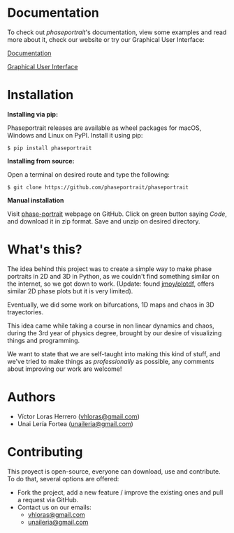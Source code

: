 # Documentation

To check out *phaseportrait*'s documentation, view some examples and read more about it, check our website or try our Graphical User Interface:


[Documentation](https://phaseportrait.github.io/)

[Graphical User Interface](https://github.com/phaseportrait/phaseportrait-gui)


# Installation
**Installing via pip:**

Phaseportrait releases are available as wheel packages for macOS, Windows and Linux on PyPI. Install it using pip:
```
$ pip install phaseportrait
```

**Installing from source:**

Open a terminal on desired route and type the following:
```
$ git clone https://github.com/phaseportrait/phaseportrait
```
**Manual installation**

Visit [phase-portrait](https://github.com/phaseportrait/phaseportrait) webpage on GitHub. Click on green button saying *Code*, and download it in zip format.
Save and unzip on desired directory.

# What's this?
The idea behind this project was to create a simple way to make phase portraits in 2D and 3D in Python, as we couldn't find something similar on the internet, so we got down to work. (Update: found [jmoy/plotdf](https://github.com/jmoy/plotdf), offers similar 2D phase plots but it is very limited).

Eventually, we did some work on bifurcations, 1D maps and chaos in 3D trayectories.

This idea came while taking a course in non linear dynamics and chaos, during the 3rd year of physics degree, brought by our desire of visualizing things and programming.



We want to state that we are self-taught into making this kind of stuff, and we've tried to make things as *professionally* as possible, any comments about improving our work are welcome!

<!-- ## **Disclaimer:**

**Today's date (July 2021), we've decided to cease our work on this project (for the moment, as we have to move on other things). Therefore, this is the 'final' version of the project, there are no more features incoming. We've tried to leave the code documentated and with good organisation in case someone wants to carry on with some idea! Cheers** -->

# Authors

- Víctor Loras Herrero (vhloras@gmail.com)
- Unai Lería Fortea (unaileria@gmail.com)


# Contributing
This proyect is open-source, everyone can download, use and contribute. To do that, several options are offered:

* Fork the project, add a new feature / improve the existing ones and pull a request via GitHub.
* Contact us on our emails:
    * [vhloras@gmail.com](mailto:vhloras@gmail.com)
    * [unaileria@gmail.com](mailto:unaileria@gmail.com)
